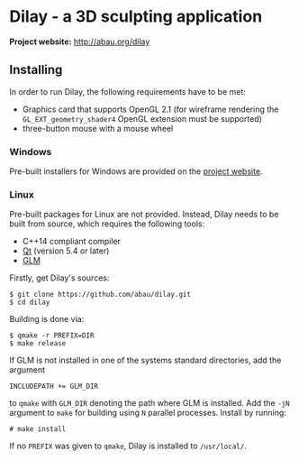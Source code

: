 # Dilay - a 3D sculpting application

**Project website:** http://abau.org/dilay

## Installing

In order to run Dilay, the following requirements have to be met:

- Graphics card that supports OpenGL 2.1 (for wireframe rendering
  the `GL_EXT_geometry_shader4` OpenGL extension must be supported)
- three-button mouse with a mouse wheel

### Windows

Pre-built installers for Windows are provided on the [project website](http://abau.org/dilay/download.html).

### Linux

Pre-built packages for Linux are not provided.  Instead, Dilay needs to be
built from source, which requires the following tools:

- C++14 compliant compiler
- [Qt](https://www.qt.io) (version 5.4 or later) 
- [GLM](http://glm.g-truc.net)

Firstly, get Dilay's sources:

    $ git clone https://github.com/abau/dilay.git
    $ cd dilay

Building is done via:

    $ qmake -r PREFIX=DIR
    $ make release

If GLM is not installed in one of the systems standard directories, add the
argument

    INCLUDEPATH += GLM_DIR

to `qmake` with `GLM_DIR` denoting the path where GLM is installed.
Add the `-jN` argument to `make` for building using `N` parallel processes.
Install by running:

    # make install

If no `PREFIX` was given to `qmake`, Dilay is installed to `/usr/local/`.
